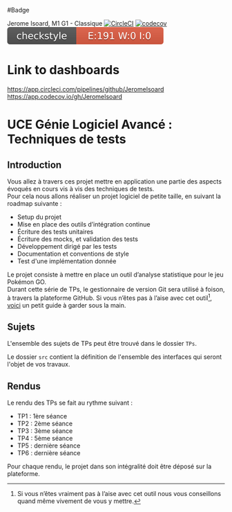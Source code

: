 #Badge

Jerome Isoard, M1 G1 - Classique 
[![CircleCI](https://circleci.com/gh/JeromeIsoard/ceri-m1-techniques-de-test/tree/master.svg?style=svg)](https://circleci.com/gh/JeromeIsoard/ceri-m1-techniques-de-test/tree/master)
[![codecov](https://codecov.io/gh/JeromeIsoard/ceri-m1-techniques-de-test/branch/master/graph/badge.svg?token=EQNWWBRCRY)](https://codecov.io/gh/JeromeIsoard/ceri-m1-techniques-de-test)
![alt text](https://github.com/JeromeIsoard/ceri-m1-techniques-de-test/blob/master/target/site/badges/checkstyle-result.svg)

# Link to dashboards
https://app.circleci.com/pipelines/github/JeromeIsoard
https://app.codecov.io/gh/JeromeIsoard

# UCE Génie Logiciel Avancé : Techniques de tests

## Introduction

Vous allez à travers ces projet mettre en application une partie des aspects évoqués en cours vis à vis des techniques de tests.  
Pour cela nous allons réaliser un projet logiciel de petite taille, en suivant la roadmap suivante : 
- Setup du projet
- Mise en place des outils d’intégration continue
- Écriture des tests unitaires
- Écriture des mocks, et validation des tests
- Développement dirigé par les tests
- Documentation et conventions de style
- Test d'une implémentation donnée

Le projet consiste à mettre en place un outil d’analyse statistique pour le jeu Pokémon GO.  
Durant cette série de TPs, le gestionnaire de version Git sera utilisé à foison, à travers la plateforme GitHub. Si vous n’êtes pas à l’aise avec cet outil[^1], [voici](http://rogerdudler.github.io/git-guide/) un petit guide à garder sous la main.

## Sujets

L'ensemble des sujets de TPs peut être trouvé dans le dossier `TPs`.

Le dossier `src` contient la définition de l'ensemble des interfaces qui seront l'objet de vos travaux.

## Rendus

Le rendu des TPs se fait au rythme suivant :

- TP1 : 1ère séance
- TP2 : 2ème séance
- TP3 : 3ème séance
- TP4 : 5ème séance
- TP5 : dernière séance
- TP6 : dernière séance

Pour chaque rendu, le projet dans son intégralité doit être déposé sur la plateforme.

[^1]: Si vous n’êtes vraiment pas à l’aise avec cet outil nous vous conseillons quand même vivement de vous y mettre.
